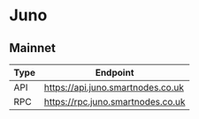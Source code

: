 # Juno
## Mainnet
Type | Endpoint
------------ | -------------
API | https://api.juno.smartnodes.co.uk
RPC | https://rpc.juno.smartnodes.co.uk

